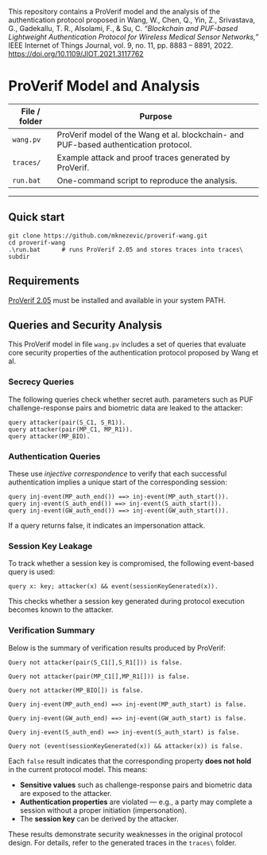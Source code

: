 This repository contains a ProVerif model and the analysis of the authentication protocol proposed in Wang, W., Chen, Q., Yin, Z., Srivastava, G., Gadekallu, T. R., Alsolami, F., & Su, C. *“Blockchain and PUF-based Lightweight Authentication Protocol for Wireless Medical Sensor Networks,”* IEEE Internet of Things Journal, vol. 9, no. 11, pp. 8883 – 8891, 2022. <https://doi.org/10.1109/JIOT.2021.3117762>

# ProVerif Model and Analysis

| File / folder | Purpose |
|---------------|---------|
| `wang.pv` | ProVerif model of the Wang et al. blockchain- and PUF-based authentication protocol. |
| `traces/` | Example attack and proof traces generated by ProVerif. |
| `run.bat` | One-command script to reproduce the analysis. |


---

## Quick start

```
git clone https://github.com/mknezevic/proverif-wang.git
cd proverif-wang
.\run.bat      # runs ProVerif 2.05 and stores traces into traces\ subdir
```

## Requirements
[ProVerif 2.05](https://bblanche.gitlabpages.inria.fr/proverif/) must be installed and available in your system PATH.

## Queries and Security Analysis

This ProVerif model in file `wang.pv` includes a set of queries that evaluate core security properties of the authentication protocol proposed by Wang et al.

### Secrecy Queries
The following queries check whether secret auth. parameters such as PUF challenge-response pairs and biometric data are leaked to the attacker:

```
query attacker(pair(S_C1, S_R1)).
query attacker(pair(MP_C1, MP_R1)).
query attacker(MP_BIO). 
```

### Authentication Queries

These use *injective correspondence* to verify that each successful authentication implies a unique start of the corresponding session:

```
query inj-event(MP_auth_end()) ==> inj-event(MP_auth_start()).
query inj-event(S_auth_end()) ==> inj-event(S_auth_start()).
query inj-event(GW_auth_end()) ==> inj-event(GW_auth_start()).
```
If a query returns false, it indicates an impersonation attack.

### Session Key Leakage

To track whether a session key is compromised, the following event-based query is used:

```
query x: key; attacker(x) && event(sessionKeyGenerated(x)).
```

This checks whether a session key generated during protocol execution becomes known to the attacker.

### Verification Summary

Below is the summary of verification results produced by ProVerif:

```
Query not attacker(pair(S_C1[],S_R1[])) is false.

Query not attacker(pair(MP_C1[],MP_R1[])) is false.

Query not attacker(MP_BIO[]) is false.

Query inj-event(MP_auth_end) ==> inj-event(MP_auth_start) is false.

Query inj-event(GW_auth_end) ==> inj-event(GW_auth_start) is false.

Query inj-event(S_auth_end) ==> inj-event(S_auth_start) is false.

Query not (event(sessionKeyGenerated(x)) && attacker(x)) is false.
```

Each `false` result indicates that the corresponding property **does not hold** in the current protocol model. This means:

- **Sensitive values** such as challenge-response pairs and biometric data are exposed to the attacker.
- **Authentication properties** are violated — e.g., a party may complete a session without a proper initiation (impersonation).
- The **session key** can be derived by the attacker.

These results demonstrate security weaknesses in the original protocol design. For details, refer to the generated traces in the `traces\` folder.



